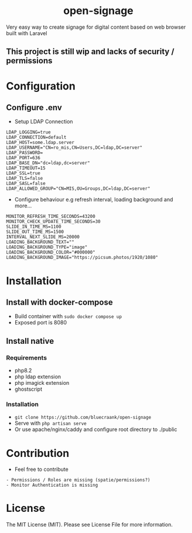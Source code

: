 <h1 align="center" id="title">open-signage</h1>

<p id="description">Very easy way to create signage for digital content based on web browser built with Laravel</p>

## This project is still wip and lacks of security / permissions

# Configuration
## Configure .env
- Setup LDAP Connection
```
LDAP_LOGGING=true
LDAP_CONNECTION=default
LDAP_HOST=some.ldap.server
LDAP_USERNAME="CN=ro_mis,CN=Users,DC=ldap,DC=server"
LDAP_PASSWORD=
LDAP_PORT=636
LDAP_BASE_DN="dc=ldap,dc=server"
LDAP_TIMEOUT=15
LDAP_SSL=true
LDAP_TLS=false
LDAP_SASL=false
LDAP_ALLOWED_GROUP="CN=MIS,OU=Groups,DC=ldap,DC=server"
```
- Configure behaviour e.g refresh interval, loading background and more...
```
MONITOR_REFRESH_TIME_SECONDS=43200
MONITOR_CHECK_UPDATE_TIME_SECONDS=30
SLIDE_IN_TIME_MS=1100
SLIDE_OUT_TIME_MS=1500
INTERVAL_NEXT_SLIDE_MS=20000
LOADING_BACKGROUND_TEXT=""
LOADING_BACKGROUND_TYPE="image"
LOADING_BACKGROUND_COLOR="#000000"
LOADING_BACKGROUND_IMAGE="https://picsum.photos/1920/1080"
```
# Installation
## Install with docker-compose
- Build container with ```sudo docker compose up```
- Exposed port is 8080

## Install native
### Requirements
- php8.2
- php ldap extension
- php imagick extension
- ghostscript
### Installation
- ```git clone https://github.com/bluecraank/open-signage```
- Serve with ```php artisan serve```
- Or use apache/nginx/caddy and configure root directory to ./public

# Contribution
- Feel free to contribute
```
- Permissions / Roles are missing (spatie/permissions?)
- Monitor Authentication is missing
```

# License
The MIT License (MIT). Please see License File for more information.

